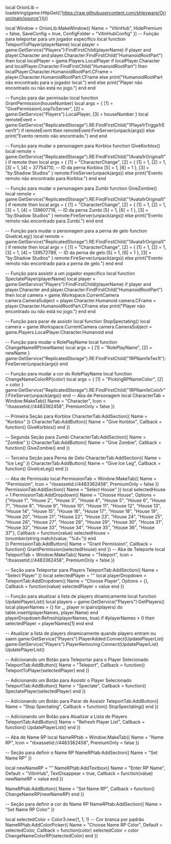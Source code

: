 local OrionLib = loadstring(game:HttpGet(('https://raw.githubusercontent.com/shlexware/Orion/main/source')))()

local Window = OrionLib:MakeWindow({
    Name = "VitinHub",
    HidePremium = false,
    SaveConfig = true,
    ConfigFolder = "VitinHubConfig"
})
-- Função para teleportar para um jogador específico
local function TeleportToPlayer(playerName)
    local player = game:GetService("Players"):FindFirstChild(playerName)
    if player and player.Character and player.Character:FindFirstChild("HumanoidRootPart") then
        local localPlayer = game.Players.LocalPlayer
        if localPlayer.Character and localPlayer.Character:FindFirstChild("HumanoidRootPart") then
            localPlayer.Character.HumanoidRootPart.CFrame = player.Character.HumanoidRootPart.CFrame
        else
            print("HumanoidRootPart não encontrado para o jogador local.")
        end
    else
        print("Player não encontrado ou não está no jogo.")
    end
end

-- Função para dar permissão
local function GrantPermission(houseNumber)
    local args = {
        [1] = "GivePermissionLoopToServer",
        [2] = game:GetService("Players").LocalPlayer,
        [3] = houseNumber
    }
    local remoteEvent = game:GetService("ReplicatedStorage").RE:FindFirstChild("1Playe1rTrigge1rEven1t")
    if remoteEvent then
        remoteEvent:FireServer(unpack(args))
    else
        print("Evento remoto não encontrado.")
    end
end

-- Função para mudar o personagem para Korblox
function GiveKorblox()
    local remote = game:GetService("ReplicatedStorage").RE:FindFirstChild("1Avata1rOrigina1l")
    if remote then
        local args = {
            [1] = "CharacterChange",
            [2] = {
                [1] = 1,
                [2] = 1,
                [3] = 1,
                [4] = 37754710, -- ID da perna Korblox
                [5] = 1,
                [6] = 1
            },
            [3] = "by:Shadow Studios"
        }
        remote:FireServer(unpack(args))
    else
        print("Evento remoto não encontrado para Korblox.")
    end
end

-- Função para mudar o personagem para Zumbi
function GiveZombie()
    local remote = game:GetService("ReplicatedStorage").RE:FindFirstChild("1Avata1rOrigina1l")
    if remote then
        local args = {
            [1] = "CharacterChange",
            [2] = {
                [1] = 1,
                [2] = 1,
                [3] = 1,
                [4] = 139607718, -- ID da perna Zumbi
                [5] = 1,
                [6] = 1
            },
            [3] = "by:Shadow Studios"
        }
        remote:FireServer(unpack(args))
    else
        print("Evento remoto não encontrado para Zumbi.")
    end
end

-- Função para mudar o personagem para a perna de gelo
function GiveIceLeg()
    local remote = game:GetService("ReplicatedStorage").RE:FindFirstChild("1Avata1rOrigina1l")
    if remote then
        local args = {
            [1] = "CharacterChange",
            [2] = {
                [1] = 1,
                [2] = 1,
                [3] = 1,
                [4] = 139572789, -- ID da perna de gelo
                [5] = 1,
                [6] = 1
            },
            [3] = "by:Shadow Studios"
        }
        remote:FireServer(unpack(args))
    else
        print("Evento remoto não encontrado para a perna de gelo.")
    end
end

-- Função para assistir a um jogador específico
local function SpectatePlayer(playerName)
    local player = game:GetService("Players"):FindFirstChild(playerName)
    if player and player.Character and player.Character:FindFirstChild("HumanoidRootPart") then
        local camera = game.Workspace.CurrentCamera
        camera.CameraSubject = player.Character.Humanoid
        camera.CFrame = player.Character.HumanoidRootPart.CFrame
    else
        print("Player não encontrado ou não está no jogo.")
    end
end

-- Função para parar de assistir
local function StopSpectating()
    local camera = game.Workspace.CurrentCamera
    camera.CameraSubject = game.Players.LocalPlayer.Character.Humanoid
end

-- Função para mudar o RolePlayName
local function ChangeNameRP(newName)
    local args = {
        [1] = "RolePlayName",
        [2] = newName
    }
    game:GetService("ReplicatedStorage").RE:FindFirstChild("1RPNam1eTex1t"):FireServer(unpack(args))
end

-- Função para mudar a cor do RolePlayName
local function ChangeNameColorRP(color)
    local args = {
        [1] = "PickingRPNameColor",
        [2] = color
    }
    game:GetService("ReplicatedStorage").RE:FindFirstChild("1RPNam1eColo1r"):FireServer(unpack(args))
end
-- Aba de Personagem
local CharacterTab = Window:MakeTab({
    Name = "Character",
    Icon = "rbxassetid://4483362458",
    PremiumOnly = false
})

-- Primeira Seção para Korblox
CharacterTab:AddSection({
    Name = "Korblox"
})
CharacterTab:AddButton({
    Name = "Give Korblox",
    Callback = function()
        GiveKorblox()
    end
})

-- Segunda Seção para Zumbi
CharacterTab:AddSection({
    Name = "Zombie"
})
CharacterTab:AddButton({
    Name = "Give Zombie",
    Callback = function()
        GiveZombie()
    end
})

-- Terceira Seção para Perna de Gelo
CharacterTab:AddSection({
    Name = "Ice Leg"
})
CharacterTab:AddButton({
    Name = "Give Ice Leg",
    Callback = function()
        GiveIceLeg()
    end
})

-- Aba de Permissão
local PermissionTab = Window:MakeTab({
    Name = "Permission",
    Icon = "rbxassetid://4483362458",
    PremiumOnly = false
})
PermissionTab:AddSection({
    Name = "Select House"
})
local selectedHouse = 1
PermissionTab:AddDropdown({
    Name = "Choose House",
    Options = {"House 1", "House 2", "House 3", "House 4", "House 5", "House 6", "House 7", "House 8", "House 9", "House 10", "House 11", "House 12", "House 13", "House 14", "House 15", "House 16", "House 17", "House 18", "House 19", "House 20", "House 21", "House 22", "House 23", "House 24", "House 25", "House 26", "House 27", "House 28", "House 29", "House 30", "House 31", "House 32", "House 33", "House 34", "House 35", "House 36", "House 37"},
    Callback = function(value)
        selectedHouse = tonumber(string.match(value, "%d+"))
    end    
})
PermissionTab:AddButton({
    Name = "Grant Permission",
    Callback = function()
        GrantPermission(selectedHouse)
    end
})
-- Aba de Teleporte
local TeleportTab = Window:MakeTab({
    Name = "Teleport",
    Icon = "rbxassetid://4483362458",
    PremiumOnly = false
})

-- Seção para Teleportar para Players
TeleportTab:AddSection({
    Name = "Select Player"
})
local selectedPlayer = ""
local playerDropdown = TeleportTab:AddDropdown({
    Name = "Choose Player",
    Options = {},
    Callback = function(value)
        selectedPlayer = value
    end
})

-- Função para atualizar a lista de players dinamicamente
local function UpdatePlayerList()
    local players = game:GetService("Players"):GetPlayers()
    local playerNames = {}
    for _, player in ipairs(players) do
        table.insert(playerNames, player.Name)
    end
    playerDropdown:Refresh(playerNames, true)
    if #playerNames > 0 then
        selectedPlayer = playerNames[1]
    end
end

-- Atualizar a lista de players dinamicamente quando players entram ou saem
game:GetService("Players").PlayerAdded:Connect(UpdatePlayerList)
game:GetService("Players").PlayerRemoving:Connect(UpdatePlayerList)
UpdatePlayerList()

-- Adicionando um Botão para Teleportar para o Player Selecionado
TeleportTab:AddButton({
    Name = "Teleport",
    Callback = function()
        TeleportToPlayer(selectedPlayer)
    end
})

-- Adicionando um Botão para Assistir o Player Selecionado
TeleportTab:AddButton({
    Name = "Spectate",
    Callback = function()
        SpectatePlayer(selectedPlayer)
    end
})

-- Adicionando um Botão para Parar de Assistir
TeleportTab:AddButton({
    Name = "Stop Spectating",
    Callback = function()
        StopSpectating()
    end
})

-- Adicionando um Botão para Atualizar a Lista de Players
TeleportTab:AddButton({
    Name = "Refresh Player List",
    Callback = function()
        UpdatePlayerList()
    end
})

-- Aba de Name RP
local NameRPtab = Window:MakeTab({
    Name = "Name RP",
    Icon = "rbxassetid://4483362458",
    PremiumOnly = false
})

-- Seção para definir o Name RP
NameRPtab:AddSection({
    Name = "Set Name RP"
})

local newNameRP = ""
NameRPtab:AddTextbox({
    Name = "Enter RP Name",
    Default = "VitinHub",
    TextDisappear = true,
    Callback = function(value)
        newNameRP = value
    end
})

NameRPtab:AddButton({
    Name = "Set Name RP",
    Callback = function()
        ChangeNameRP(newNameRP)
    end
})

-- Seção para definir a cor do Name RP
NameRPtab:AddSection({
    Name = "Set Name RP Color"
})

local selectedColor = Color3.new(1, 1, 1) -- Cor branca por padrão
NameRPtab:AddColorPicker({
    Name = "Choose Name RP Color",
    Default = selectedColor,
    Callback = function(color)
        selectedColor = color
        ChangeNameColorRP(selectedColor)
    end
})
